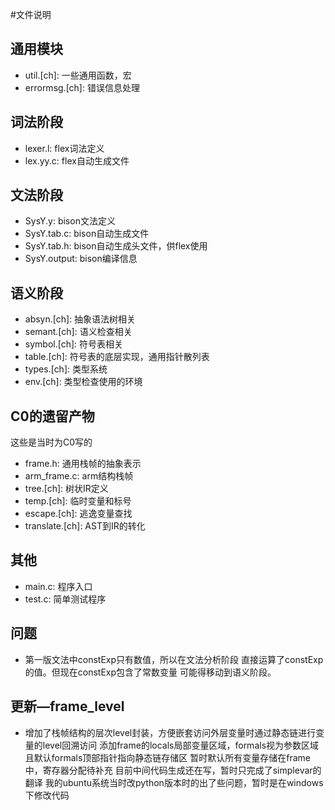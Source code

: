 #文件说明

## 通用模块
+ util.[ch]: 一些通用函数，宏
+ errormsg.[ch]: 错误信息处理

## 词法阶段
+ lexer.l: flex词法定义
+ lex.yy.c: flex自动生成文件

## 文法阶段
+ SysY.y: bison文法定义
+ SysY.tab.c: bison自动生成文件
+ SysY.tab.h: bison自动生成头文件，供flex使用
+ SysY.output: bison编译信息

## 语义阶段
+ absyn.[ch]: 抽象语法树相关
+ semant.[ch]: 语义检查相关
+ symbol.[ch]: 符号表相关
+ table.[ch]: 符号表的底层实现，通用指针散列表
+ types.[ch]: 类型系统
+ env.[ch]: 类型检查使用的环境

## C0的遗留产物
这些是当时为C0写的
+ frame.h: 通用栈帧的抽象表示
+ arm_frame.c: arm结构栈帧
+ tree.[ch]: 树状IR定义
+ temp.[ch]: 临时变量和标号
+ escape.[ch]: 逃逸变量查找
+ translate.[ch]: AST到IR的转化

## 其他
+ main.c: 程序入口
+ test.c: 简单测试程序

## 问题
+ 第一版文法中constExp只有数值，所以在文法分析阶段
直接运算了constExp的值。但现在constExp包含了常数变量
可能得移动到语义阶段。

## 更新—frame_level
+ 增加了栈帧结构的层次level封装，方便嵌套访问外层变量时通过静态链进行变量的level回溯访问
添加frame的locals局部变量区域，formals视为参数区域且默认formals顶部指针指向静态链存储区
暂时默认所有变量存储在frame中，寄存器分配待补充
目前中间代码生成还在写，暂时只完成了simplevar的翻译
我的ubuntu系统当时改python版本时的出了些问题，暂时是在windows下修改代码


